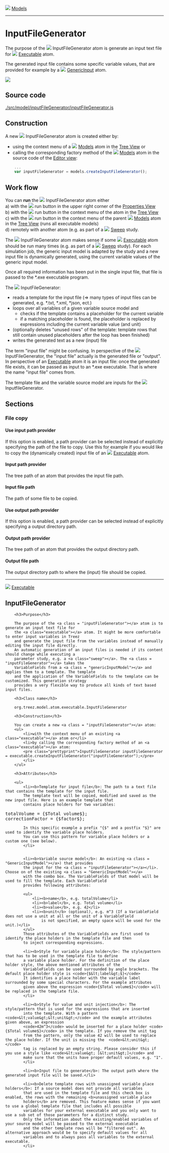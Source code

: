 ![](../../../../icons/models.png) [Models](../models.md)

----

# InputFileGenerator
		
The purpose of the ![](../../../../icons/inputFile.png) InputFileGenerator atom is generate an input text file for ![](../../../../icons/run.png) [Executable](../executable/executable.md) atom. 

The generated input file contains some specific variable values, that are provided for example by a ![](../../../../icons/genericInput.png) [GenericInput](../genericInput/genericInput.md) atom.
	
![](../../../images/input_file_generator.png)
		
## Source code

[./src/model/inputFileGenerator/inputFileGenerator.js](../../../../src/model/inputFileGenerator/inputFileGenerator.js)

## Construction
		
A new ![](../../../../icons/inputFileGenerator.png) InputFileGenerator atom is created either by: 

* using the context menu of a ![](../../../../icons/models.png) [Models](../models.md) atom in the [Tree View](../../../views/treeView.md) or
* calling the corresponding factory method of the ![](../../../../icons/models.png) [Models](../models.md) atom in the source code of the [Editor view](../../../views/editorView.md):

```javascript
    ...
    var inputFileGenerator = models.createInputFileGenerator();	     
```

## Work flow	

You can **run** the ![](../../../../icons/inputFile.png) InputFileGenerator atom either<br> 
a) with the ![](../../../../icons/run.png) run button in the upper right corner of the [Properties View](../../../views/propertiesView.md)<br>
b) with the ![](../../../../icons/run.png) run button in the context menu of the atom in the [Tree View](../../../views/treeView.md)<br>
c) with the ![](../../../../icons/run.png) run button in the context menu of the parent ![](../../../../icons/models.png) [Models](../models.md) atom in the [Tree View](../../../views/treeView.md) (runs all executable models)<br>
d) remotely with another atom (e.g. as part of a ![](../../../../icons/sweep.png) [Sweep](../../study/sweep/sweep.md) study. 

The ![](../../../../icons/inputFile.png) InputFileGenerator atom makes sense if some ![](../../../../icons/run.png) [Executable](../executable/executable.md) atom should be run many times (e.g. as part of a ![](../../../../icons/sweep.png) [Sweep](../../study/sweep/sweep.md) study). For each simulation job, the generic input model is adapted by the study and a new input file is dynamically generated, using the current variable values of the generic input model. 

Once all required information has been put in the single input file, that file is passed to the *.exe executable program.

The ![](../../../../icons/inputFile.png) InputFileGenerator:
* reads a template for the input file (=> many types of input files can be generated, e.g. *.txt, *.xml, *json, ect.) 
* loops over all variables of a given variable source model and
  * checks if the template contains a placeholder for the current variable
  * if a matching placeholder is found, the placeholder is replaced by expressions including the current variable value (and unit)
* (optionally deletes "unused rows" of the template: template rows that still contain unused placeholders after the loop has been finished)
* writes the generated text as a new (input) file

The term "input file" might be confusing. In perspective of the ![](../../../../icons/inputFile.png) InputFileGenerator, the "input file" actually is the generated file or "output". In perspective of an [Executable](../executable/executable.md) atom it is an input file: once the generated file exists, it can be passed as input to an \*.exe executable. That is where the name "input file" comes from. 

The template file and the variable source model are inputs for the ![](../../../../icons/inputFile.png) InputfileGenerator.  
			
## Sections

### File copy

#### Use input path provider

If this option is enabled, a path provider can be selected instead of explicitly specifying the path of the file to copy. Use this for example if you would like to copy the (dynamically created) input file of an ![](../../../../icons/run.png) [Executable](../executable/executable.md) atom.

#### Input path provider

The tree path of an atom that provides the input file path. 

#### Input file path

The path of some file to be copied.

#### Use output path provider

If this option is enabled, a path provider can be selected instead of explicitly specifying a output directory path. 

#### Output path provider

The tree path of an atom that provides the output directory path. 

#### Output file path

The output directory path to where the (input) file should be copied.

----

![](../../../../icons/run.png) [Executable](../executable/executable.md)




<h2>InputFileGenerator</h2>
			
		<h3>Purpose</h3>
		
		The purpose of the <a class = "inputFileGenerator"></a> atom is to generate an input text file for 
		the <a class="executable"></a> atom. It might be more comfortable to enter input variables in Treez 
		and generate the input file from the variables instead of manually editing the input file directly. 
		An automatic generation of an input files is needed if its content should change while executing a
		parameter study, e.g. a	<a class="sweep"></a>. The <a class = "inputFileGenerator"></a> takes the
		VariableFields from a <a class = "genericInputModel"></a> and applies them to a template. The template
		and the application of the VariableFields to the template can be customized. This generation strategy 
		provides a very flexible way to produce all kinds of text based input files.   	
		
		<h3>Class name</h3>
		
		org.treez.model.atom.executable.InputFileGenerator
		
		<h3>Construction</h3>
		
		You can create a new <a class = "inputFileGenerator"></a> atom: 
		<ul>
			<li>with the context menu of an existing <a class="executable"></a> atom or</li>
			<li>by calling the corresponding factory method of an <a class="executable"></a> atom:	
			<pre class="prettyprint">InputFileGenerator inputFileGenerator = executable.createInputFileGenerator("inputFileGenerator");</pre>	     
			</li>
		</ul>
		
		<h3>Attributes</h3>
		
		<ul>
			<li><b>Template for input file</b>: The path to a text file that contains the template for the input file. 
			The template text will be copied, modified and saved as the new input file. Here is an example template that
			contains place holders for two variables: 
<pre>totalVolume = {$Total volume$};
correctionFactor = {$factor$};</pre> 
			In this specific example a prefix "{$" and a postfix "$}" are used to identify the variable place holders. 
			You can use this pattern for variable place holders or a custom one (see below).
			</li>
			
			
			<li><b>Variable source model</b>: An existing <a class = "GenericInputModel"></a>) that provides 
			the input for the <a class = "inputFileGenerator"></a></li>. Choose on of the existing <a class = "GenericInputModel"></a>
			with the combo box. The VariableFields of that model will be used to fill the template. Each VariableField 
			provides following attributes: 
			
			<ul>
				<li><b>name</b>, e.g. totalVolume</li>	
				<li><b>label</b>, e.g. Total volume</li>
				<li><b>value</b>, e.g. 42</li>	
				<li><b>unit</b> (optional), e.g. m^3 (If a VariableField does not use a unit at all or the unit of a VariableField
					is not specified, an empty space will be used for the unit.)</li>		
			</ul>
			Those attributes of the VariableFields are first used to identify the place holders in the template file and then
			to inject corresponding expressions.
			
			<li><b>Style for variable place holder</b>: The style/pattern that has to be used in the template file to define
			a variable place holder. For the definition of the place holder style, the above mentioned attributes of the
			VariableFields can be used surrounded by angle brackets. The default place holder style is <code>{$&lt;label&gt;$}</code>
			It identifies a place holder with the variable label surrounded by some special characters. For the example attributes 
			given above the expression <code>{$Total volume$}</code> will be replaced in the template file.
			</li>
			
			<li><b>Style for value and unit injection</b>: The style/pattern that is used for the expressions that are inserted
			into the template. With a pattern <code>&lt;value&gt;&lt;unit&gt;</code> and the example attributes given above, an expression
			<code>42m^3</code> would be inserted for a place holder <code>{$Total volume$}</code> in the template. If you remove the unit tag
			from the pattern, only the value 42 will be used to replace the place holder. If the unit is missing the  <code>&lt;unit&gt;</code>
			tag is replaced by an empty string. Please consider this if you use a style like <code>&lt;value&gt; [&lt;unit&gt;]</code> and
			make sure that the units have proper default values, e.g. "1". 
			</li> 
			
			<li><b>Input file to generate</b>: The output path where the generated input file will be saved.</li>
			
			<li><b>Delete template rows with unassigned variable place holders</b>: If a source model does not provide all variables
			that are used in the template file and this check box is enabled, the rows with the remaining <b>unassigned variable place 
			holders</b> are removed. This feature makes sense if you want to use a global template file that includes all possible 
			variables for your external executable and you only want to use a sub set of those parameters for a distinct study. 
			Only the information about the existing/enabled variables of your source model will be passed to the external executable 
			and the other template rows will be "filtered out". An alternative approach would be to specify default values for all 
			variables and to always pass all variables to the external executable. 
			</li>
			
</ul>
